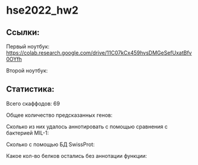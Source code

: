 # hse2022_hw2
## Ссылки: 
Первый ноутбук: https://colab.research.google.com/drive/11C07kCx459hvsDMGeSefUxatBfv0OYfh

Второй ноутбук:
## Статистика:
Всего скаффодов: 69

Общее количество предсказанных генов: 

Сколько из них удалось аннотировать с помощью сравнения с бактерией MIL-1:

Сколько с помощью БД SwissProt:

Какое кол-во белков остались без аннотации функции:
